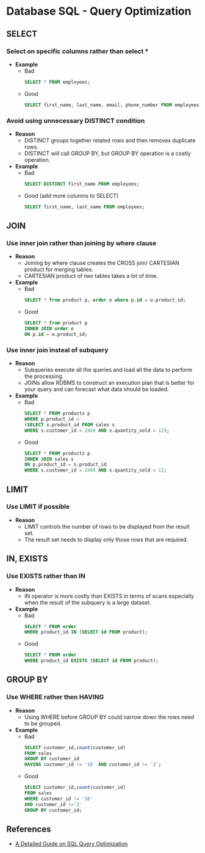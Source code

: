 # Database SQL - Query Optimization

## SELECT
### Select on specific columns rather than select *
- **Example**
   - Bad
     ```sql
     SELECT * FROM employees;
     ```
   - Good
     ```sql
     SELECT first_name, last_name, email, phone_number FROM employees;
     ```
   
### Avoid using unnecessary DISTINCT condition
- **Reason**
   - DISTINCT groups together related rows and then removes duplicate rows.
   - DISTINCT will call GROUP BY, but GROUP BY operation is a costly operation.
- **Example**
   - Bad
     ```sql
     SELECT DISTINCT first_name FROM employees;
     ```
   - Good (add more columns to SELECT)
     ```sql
     SELECT first_name, last_name FROM employees;     
     ```

## JOIN
### Use inner join rather than joining by where clause
- **Reason**
   - Joining by where clause creates the CROSS join/ CARTESIAN product for merging tables.
   - CARTESIAN product of two tables takes a lot of time.
- **Example**
   - Bad
     ```sql
     SELECT * from product p, order o where p.id = o.product_id;
     ```
   - Good
     ```sql
     SELECT * from product p
     INNER JOIN order o
     ON p.id = o.product_id;
     ```

### Use inner join insteal of subquery
- **Reason**
   - Subqueries execute all the queries and load all the data to perform the processing.
   - JOINs allow RDBMS to construct an execution plan that is better for your query and can forecast what data should be loaded.
- **Example**
   - Bad
     ```sql
     SELECT * FROM products p
     WHERE p.product_id =
     (SELECT s.product_id FROM sales s
     WHERE s.customer_id = 2468 AND s.quantity_sold = 12);
     ```
   - Good
     ```sql
     SELECT * FROM products p
     INNER JOIN sales s
     ON p.product_id = s.product_id
     WHERE s.customer_id = 2468 AND s.quantity_sold = 12;
     ```

## LIMIT
### Use LIMIT if possible
- **Reason**
   - LIMIT controls the number of rows to be displayed from the result set.
   - The result set needs to display only those rows that are required.
 
## IN, EXISTS
### Use EXISTS rather than IN
- **Reason**
   - IN operator is more costly than EXISTS in terms of scans especially when the result of the subquery is a large dataset.
- **Example**
   - Bad
     ```sql
     SELECT * FROM order
     WHERE product_id IN (SELECT id FROM product);
     ```
   - Good
     ```sql
     SELECT * FROM order
     WHERE product_id EXISTS (SELECT id FROM product);
     ```

## GROUP BY
### Use WHERE rather then HAVING
- **Reason**
   - Using WHERE before GROUP BY could narrow down the rows need to be grouped.
- **Example**
   - Bad
     ```sql
     SELECT customer_id,count(customer_id)
     FROM sales
     GROUP BY customer_id
     HAVING customer_id != '16' AND customer_id != '2';
     ```
   - Good
     ```sql
     SELECT customer_id,count(customer_id)
     FROM sales
     WHERE customer_id != '16'
     AND customer_id !='2'
     GROUP BY customer_id;
     ```
     
## References
- [A Detailed Guide on SQL Query Optimization](https://www.analyticsvidhya.com/blog/2021/10/a-detailed-guide-on-sql-query-optimization/)
